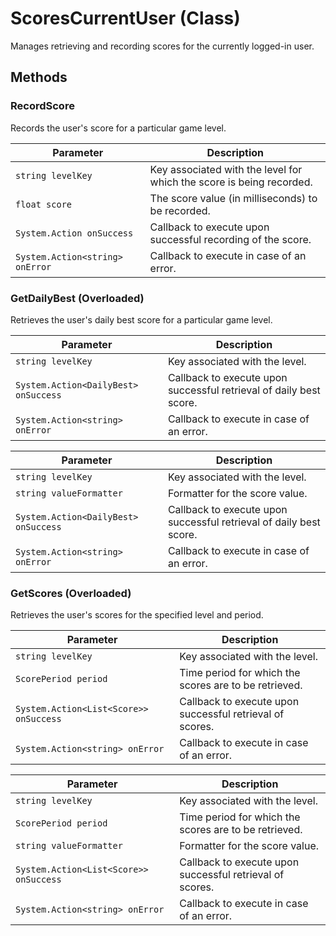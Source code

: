 # ScoresCurrentUser (Class)

Manages retrieving and recording scores for the currently logged-in user.

## Methods

### RecordScore

Records the user's score for a particular game level.

| Parameter            | Description                                          |
|----------------------|------------------------------------------------------|
| `string levelKey`    | Key associated with the level for which the score is being recorded. |
| `float score`       | The score value (in milliseconds) to be recorded.                     |
| `System.Action onSuccess` | Callback to execute upon successful recording of the score. |
| `System.Action<string> onError` | Callback to execute in case of an error.    |

### GetDailyBest (Overloaded)

Retrieves the user's daily best score for a particular game level.

| Parameter            | Description                                          |
|----------------------|------------------------------------------------------|
| `string levelKey`    | Key associated with the level.                      |
| `System.Action<DailyBest> onSuccess` | Callback to execute upon successful retrieval of daily best score. |
| `System.Action<string> onError` | Callback to execute in case of an error.    |

| Parameter            | Description                                          |
|----------------------|------------------------------------------------------|
| `string levelKey`    | Key associated with the level.                      |
| `string valueFormatter` | Formatter for the score value.                   |
| `System.Action<DailyBest> onSuccess` | Callback to execute upon successful retrieval of daily best score. |
| `System.Action<string> onError` | Callback to execute in case of an error.    |

### GetScores (Overloaded)

Retrieves the user's scores for the specified level and period.

| Parameter            | Description                                          |
|----------------------|------------------------------------------------------|
| `string levelKey`    | Key associated with the level.                      |
| `ScorePeriod period` | Time period for which the scores are to be retrieved. |
| `System.Action<List<Score>> onSuccess` | Callback to execute upon successful retrieval of scores. |
| `System.Action<string> onError` | Callback to execute in case of an error.    |

| Parameter            | Description                                          |
|----------------------|------------------------------------------------------|
| `string levelKey`    | Key associated with the level.                      |
| `ScorePeriod period` | Time period for which the scores are to be retrieved. |
| `string valueFormatter` | Formatter for the score value.                   |
| `System.Action<List<Score>> onSuccess` | Callback to execute upon successful retrieval of scores. |
| `System.Action<string> onError` | Callback to execute in case of an error.    |
